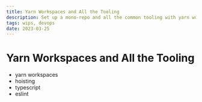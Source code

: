 ```yaml
---
title: Yarn Workspaces and All the Tooling
description: Set up a mono-repo and all the common tooling with yarn workspaces
tags: wips, devops
date: 2023-03-25
---
```


# Yarn Workspaces and All the Tooling

- yarn workspaces
- hoisting
- typescript
- eslint
